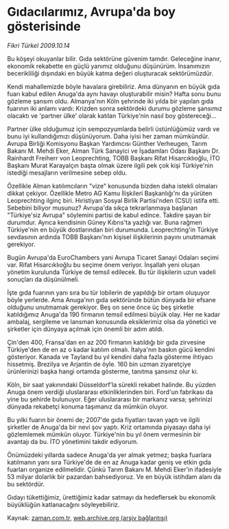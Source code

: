 # Gıdacılarımız, Avrupa'da boy gösterisinde

*Fikri Türkel 2009.10.14*

<tr><td class="metin" colspan="2" style="padding-top: 20px; padding-left: 5px; padding-right: 10px;">Bu köşeyi okuyanlar bilir. Gıda sektörüne güvenim tamdır. Geleceğine inanır, ekonomik rekabette en güçlü yanımız olduğunu düşünürüm. İnsanımızın becerikliliği dışındaki en büyük katma değeri oluşturacak  sektörümüzdür.</td></tr><tr><td class="metin" colspan="2" style="padding-top: 20px; padding-left: 5px; padding-right: 10px;"><p>Kendi mahallemizde böyle havalara girebiliriz. Ama dünyanın en büyük gıda fuarı kabul edilen Anuga'da aynı havayı oluşturabilir misin? Hafta sonu bunu gözleme şansım oldu. Almanya'nın Köln şehrinde iki yılda bir yapılan gıda fuarının iki anlamı vardı: Krizden sonra sektördeki durumu gözleme şansımız olacaktı ve 'partner ülke' olarak katılan Türkiye'nin nasıl boy göstereceği...
<p>Partner ülke olduğumuz için sempozyumlarda belirli üstünlüğümüz vardı ve bunu iyi kullandığımızı düşünüyorum. Daha iyisi her zaman mümkündür. Avrupa Birliği Komisyonu Başkan Yardımcısı Günther Verheugen, Tarım Bakanı M. Mehdi Eker, Alman Türk Sanayici ve İşadamları Odası Başkanı Dr. Rainhardt Freiherr von Leoprechting, TOBB Başkanı Rifat Hisarcıklıoğlu, İTO Başkanı Murat Karayalçın başta olmak üzere ilgili pek çok kişi Türkiye'nin istediği mesajların verilmesine sebep oldu.
<p>Özellikle Alman katılımcıların "vize" konusunda bizden daha istekli olmaları dikkat çekiyor. Özellikle Metro AG Kamu İlişkileri Başkanlığı'nı da yürüten Leoprechting ilginç biri. Hıristiyan Sosyal Birlik Partisi'nden (CSU) istifa etti. Sebebini biliyor musunuz? Avrupa'da sıkça tekrarlanmaya başlanan "Türkiye'siz Avrupa" söylemini partisi de kabul edince. Takdire şayan bir durumdur. Ayrıca kendisinin Güney Kıbrıs'ta yazlığı var. Buna rağmen Türkiye'nin en büyük dostlarından biri durumunda. Leoprechting'in Türkiye sevdasının ardında TOBB Başkanı'nın kişisel ilişkilerinin payını unutmamak gerekiyor.
<p>Bugün Avrupa'da EuroChambers yani Avrupa Ticaret Sanayi Odaları seçimi var. Rifat Hisarcıklıoğlu bu seçime önem veriyor. İnşallah yeni oluşan yönetim kurulunda Türkiye de temsil edilecek. Bu tür ilişkilerin uzun vadeli sonuçları da düşünülmeli.
<p>İşte gıda fuarının yanı sıra bu tür lobilerin de yapıldığı bir ortam oluşuyor böyle yerlerde. Ama Anuga'nın gıda sektöründe bütün dünyada bir efsane olduğunu unutmamak gerekiyor. Beş on sene önce üç beş şirketle katıldığımız Anuga'da 190 firmanın temsil edilmesi büyük olay. Her ne kadar ambalaj, sergileme ve lansman konusunda eksiklerimiz olsa da yönetici ve şirketler için dünyaya açılmak için önemli bir adım atıldı.
<p>Çin'den 400, Fransa'dan en az 200 firmanın katıldığı bir gıda zirvesine Türkiye'den de en az o kadar katılım olmalı. İtalya'nın baskın gücü kendini gösteriyor. Kanada ve Tayland bu yıl kendini daha fazla gösterme ihtiyacı hissetmiş. Brezilya ve Arjantin de öyle. 160 bin uzman ziyaretçiye ürünlerinizi başka hangi ortamda gösterme, tanıtma şansınız olur ki.
<p>Köln, bir saat yakınındaki Düsseldorf'la sürekli rekabet halinde. Bu yüzden Anuga önem verdiği uluslararası etkinliklerinden biri. Ford'un fabrikası da yine bu şehirde bulunuyor. Eğer uluslararası bir markanız varsa; şehrinizi dünyada rekabetçi konuma taşımanız da mümkün oluyor.
<p>Bu yılki fuarın bir önemi de; 2007'de gıda fiyatları tavan yaptı ve ilgili şirketler de Anuga'da bir nevi şov yaptı. Kriz ortamında piyasayı daha iyi gözlemlemek mümkün oluyor. Türkiye'nin bu yıl önem vermesinin bir avantajı da bu. İTO yönetimini takdir ediyorum.
<p>Önümüzdeki yıllarda sadece Anuga'da yer almak yetmez; başka fuarlara katılmanın yanı sıra Türkiye'de de en az Anuga kadar geniş ve etkin gıda fuarları organize edilmelidir. Çünkü Tarım Bakanı M. Mehdi Eker'in ifadesiyle 53 milyar dolarlık bir pazardan bahsediyoruz. Ve en büyük istihdam alanı da bu sektördür.
<p>Gıdayı tükettiğimiz, ürettiğimiz kadar satmayı da hedeflersek bu ekonomik büyüklüğün katlanacağını söyleyebiliriz.<br/></p></p></p></p></p></p></p></p></p></p></td></tr>

Kaynak: [zaman.com.tr](http://zaman.com.tr/yazar.do?yazino=903251), [web.archive.org (arşiv bağlantısı)](http://web.archive.org/web/20091015095007/http://zaman.com.tr:80/yazar.do?yazino=903251)
